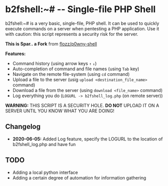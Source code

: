 # b2fshell:~# -- Single-file PHP Shell

b2fshell:~# is a very basic, single-file, PHP shell. It can be used to quickly execute commands on a server when pentesting a PHP application. Use it with caution: this script represents a security risk for the server.

**This is Spar.. a Fork** from [flozz/p0wny-shell](https://github.com/flozz/p0wny-shell)

**Features:**

* Command history (using arrow keys `↑` `↓`)
* Auto-completion of command and file names (using `Tab` key)
* Navigate on the remote file-system (using `cd` command)
* Upload a file to the server (usig `upload <destination_file_name>` command)
* Download a file from the server (using `download <file_name>` command)
* Log everything you do (`LOGURL -> b2fshell_log.php` (on remote server))

**WARNING:** THIS SCRIPT IS A SECURITY HOLE. **DO NOT** UPLOAD IT ON A SERVER UNTIL YOU KNOW WHAT YOU ARE DOING!

## Changelog

* **2020-06-05:** Added Log feature, specify the LOGURL to the location of b2fshell_log.php and have fun

## TODO
* Adding a local python interface
* Adding a certain degree of automation for information gathering
